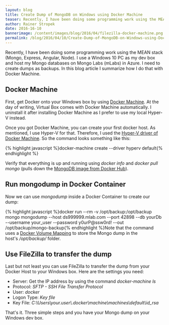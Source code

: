 ```yaml
---
layout: blog
title: Create Dump of MongoDB on Windows using Docker Machine
teaser: Recently, I have been doing some programming work using the MEAN stack (Mongo, Express, Angular, Node). I use a Windows PC as my dev box and host my Mongo databases on Mongo Labs (mLabs) in Azure. Therefore, I need to create dumps as backups. In this blog article I summarize how I do that with Docker Machine.
author: Rainer Stropek
date: 2016-16-10
bannerimage: /content/images/blog/2016/04/filezilla-docker-machine.png
permalink: /blog/2016/04/10/Create-Dump-of-MongoDB-on-Windows-using-Docker-Machine
---
```


<p xmlns="http://www.w3.org/1999/xhtml">Recently, I have been doing some programming work using the MEAN stack (Mongo, Express, Angular, Node). I use a Windows 10 PC as my dev box and host my Mongo databases on Mongo Labs (mLabs) in Azure. I need to create dumps as backups. In this blog article I summarize how I do that with Docker Machine.</p><h2 xmlns="http://www.w3.org/1999/xhtml">Docker Machine</h2><p xmlns="http://www.w3.org/1999/xhtml">First, get Docker onto your Windows box by using <a href="https://docs.docker.com/machine/overview/" target="_blank">Docker Machine</a>. At the day of writing, Virtual Box comes with Docker Machine automatically. I uninstall it after installing Docker Machine as I prefer to use my local Hyper-V instead.</p><p xmlns="http://www.w3.org/1999/xhtml">Once you got Docker Machine, you can create your first docker host. As mentioned, I use Hyper-V for that. Therefore, I used the <a href="https://docs.docker.com/machine/drivers/hyper-v/" target="_blank">Hyper-V driver of Docker Machine</a>. So the command looks something like this:</p>{% highlight javascript %}docker-machine create --driver hyperv default{% endhighlight %}<p xmlns="http://www.w3.org/1999/xhtml">Verify that everything is up and running using <em>docker info</em> and <em>docker pull mongo</em> (pulls down the <a href="https://hub.docker.com/_/mongo/" target="_blank">MongoDB image from Docker Hub</a>).</p><h2 xmlns="http://www.w3.org/1999/xhtml">Run mongodump in Docker Container</h2><p xmlns="http://www.w3.org/1999/xhtml">Now we can use <em>mongodump</em> inside a Docker Container to create our dump:</p><p xmlns="http://www.w3.org/1999/xhtml">
  {% highlight javascript %}docker run --rm -v /opt/backup:/opt/backup mongo mongodump --host ds999999.mlab.com --port 42898 --db yourDb --username your_user --password y0urP@ssw0rd! --out /opt/backup/mongo-backup{% endhighlight %}Note that the command uses a <a href="https://docs.docker.com/engine/userguide/containers/dockervolumes/#mount-a-host-directory-as-a-data-volume" target="_blank">Docker Volume Mapping</a> to store the Mongo dump in the host's <em>/opt/backup/</em> folder.</p><h2 xmlns="http://www.w3.org/1999/xhtml">Use FileZilla to transfer the dump</h2><p xmlns="http://www.w3.org/1999/xhtml">Last but not least you can use FileZilla to transfer the dump from your Docker Host to your Windows box. Here are the settings you need:</p><ul xmlns="http://www.w3.org/1999/xhtml">
  <li>Server: Get the IP address by using the command <em>docker-machine ls</em></li>
  <li>Protocol: <em>SFTP - SSH File Transfer Protocol</em></li>
  <li>User: <em>docker</em></li>
  <li>Logon Type: <em>Key file</em></li>
  <li>Key File: <em>C:\Users\your.user\.docker\machine\machines\default\id_rsa</em></li>
</ul><p xmlns="http://www.w3.org/1999/xhtml">That's it. Three simple steps and you have your Mongo dump on your Windows dev box.</p>